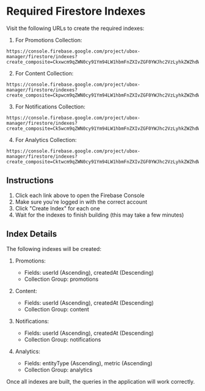 # Required Firestore Indexes

Visit the following URLs to create the required indexes:

1. For Promotions Collection:
```
https://console.firebase.google.com/project/ubox-manager/firestore/indexes?create_composite=Ckxwcm9qZWN0cy91Ym94LW1hbmFnZXIvZGF0YWJhc2VzLyhkZWZhdWx0KS9jb2xsZWN0aW9uR3JvdXBzL3Byb21vdGlvbnMvaW5kZXhlcy8YAQoHdXNlcklkEAEKCWNyZWF0ZWRBdBACGgwKCGNvbXBvc2l0ZRABGgwKCF9fbmFtZV9fEAE
```

2. For Content Collection:
```
https://console.firebase.google.com/project/ubox-manager/firestore/indexes?create_composite=Ckpwcm9qZWN0cy91Ym94LW1hbmFnZXIvZGF0YWJhc2VzLyhkZWZhdWx0KS9jb2xsZWN0aW9uR3JvdXBzL2NvbnRlbnQvaW5kZXhlcy8YAQoHdXNlcklkEAEKCWNyZWF0ZWRBdBACGgwKCGNvbXBvc2l0ZRABGgwKCF9fbmFtZV9fEAE
```

3. For Notifications Collection:
```
https://console.firebase.google.com/project/ubox-manager/firestore/indexes?create_composite=Ck5wcm9qZWN0cy91Ym94LW1hbmFnZXIvZGF0YWJhc2VzLyhkZWZhdWx0KS9jb2xsZWN0aW9uR3JvdXBzL25vdGlmaWNhdGlvbnMvaW5kZXhlcy8YAQoHdXNlcklkEAEKCWNyZWF0ZWRBdBACGgwKCGNvbXBvc2l0ZRABGgwKCF9fbmFtZV9fEAE
```

4. For Analytics Collection:
```
https://console.firebase.google.com/project/ubox-manager/firestore/indexes?create_composite=Cktwcm9qZWN0cy91Ym94LW1hbmFnZXIvZGF0YWJhc2VzLyhkZWZhdWx0KS9jb2xsZWN0aW9uR3JvdXBzL2FuYWx5dGljcy9pbmRleGVzLxgBCgplbnRpdHlUeXBlEAEKBm1ldHJpYxABGgwKCGNvbXBvc2l0ZRABGgwKCF9fbmFtZV9fEAE
```

## Instructions

1. Click each link above to open the Firebase Console
2. Make sure you're logged in with the correct account
3. Click "Create Index" for each one
4. Wait for the indexes to finish building (this may take a few minutes)

## Index Details

The following indexes will be created:

1. Promotions:
   - Fields: userId (Ascending), createdAt (Descending)
   - Collection Group: promotions

2. Content:
   - Fields: userId (Ascending), createdAt (Descending)
   - Collection Group: content

3. Notifications:
   - Fields: userId (Ascending), createdAt (Descending)
   - Collection Group: notifications

4. Analytics:
   - Fields: entityType (Ascending), metric (Ascending)
   - Collection Group: analytics

Once all indexes are built, the queries in the application will work correctly.
